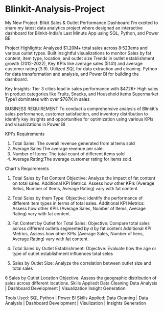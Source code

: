 # Blinkit-Analysis-Project
My New Project: Blikit Sales & Outlet Performance Dashboard
I'm excited to share my latest data analytics project where designed an interactive dashboard for Blinkit-India's Last Minute App using SQL, Python, and Power BE

Project Highlights:
Analyzed $1.20M+ total sales across 8:523ems and various outlet types.
Built insightful visualizations to monitor
Sales by fat content, item type, location, and outlet size
Trends in outlet establishment growth (2012-2022),
Key KPts like average sales (5141) and average customer rating (3.9).
Utilized SQL for data extraction and cleaning. Python for data transformation and analysis, and Power Bl for building the dashboard.

Key Insights:
Tier 3 cities lead in sales performance with $472K+
High sales in product categories like Fruits, Snacks, and Household items
Supermarket Type1 dominates with over $787K in sales

BUSINESS REQUIREMENT
To conduct a comprehensive analysis of Blinkit's sales performance, customer satisfaction, and inventory distribution to identify key insights and opportunities for optimization using various KPIs and visualizations in Power Bl

KPI's Requirements

1. Total Sales: The overall revenue generated from al tems sold
2. Average Sales:The average revenue per sale.
3. Number of Items: The total count of different items sold
4. Average Rating:The average customer rating for items sold.

Chart's Requirements
1. Total Sales by Fat Content
Objective: Analyze the impact of fat content on total sales.
Additional KPI Metrics: Assess how other KPIs (Average Selos, Number of Items, Average Rating) vary with fat content

2. Total Sales by them Type:
Objective: identify the performance of different item types in terms of total sales.
Additional KPI Metrics: Assess how other KPIs (Average Sales, Number of Items, Average Rating) vary with fat content.

3. Fat Content by Outlet for Total Sales:
Objective: Compare total sales across different outlets segmented by d by fat content
Additional KPI Metrics, Assess how other KPIs (Average Sales, Number of liens, Average Rating) vary with fat content.

4. Total Sales by Outlet Establishment:
Objective: Evaluate how the age or type of outlet establishment influences total seles

5. Sales by Outlet Size:
Analyze the correlation between outlet size and total sales

6 Sales by Outlet Location
Objective.
Assess the geographic distribution of sales across
different locations.
Skills Appliedt Data Cleaning Data Analysis | Dashboard Development | Visualization Insight Generation

Tools Used: SQL Python | Power BI 
Skills Applied: Data Cleaning | Data Analysis | Dashboard Development | Visulization | Insights Generation
